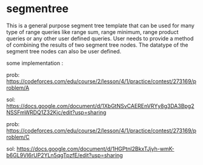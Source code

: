 # segmentree
This is a general purpose segment tree template that can be used for many type of range queries like range sum, range minimum, range product queries or any other user defined queries. User needs to provide a method of combining the results of two segment tree nodes. The datatype of the segment tree nodes can also be user defined.

some implementation :

prob: https://codeforces.com/edu/course/2/lesson/4/1/practice/contest/273169/problem/A

sol:  https://docs.google.com/document/d/1XbGtNSvCAEREnVRYy8g3DA3Bpg2NSSFmWRDQ1Z32Kjc/edit?usp=sharing


prob: https://codeforces.com/edu/course/2/lesson/4/1/practice/contest/273169/problem/C

sol: https://docs.google.com/document/d/1HGPtnl2BkxTJjyh-wmK-b6GL9VI6rUP2YLn5qgTpzfE/edit?usp=sharing
